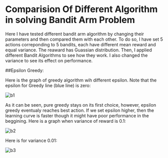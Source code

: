 # Comparision Of Different Algorithm in solving Bandit Arm Problem

Here I have tested different bandit arm algorithm by changing their parameters and then compared them with each other. To do so, I have set 5 actions correponding to 5 bandits, each have different mean reward and equal variance. The reaward has Guassian distribution. Then, I applied different Bandit Algorithms to see how they work. I also changed the variance to see its effect on performance. 

##Epsilon Greedy:

Here is the graph of greedy algorithm wih different epsilon. Note that the epsilon for Greedy line (blue line) is zero:

![b1](https://cloud.githubusercontent.com/assets/5707322/24042767/d59b7fd2-0ae9-11e7-8b86-8c97894b29da.png)

As it can be seen, pure greedy stays on its first choice, however, epsilon greedy eventualy reaches best action. If we set epsilon higher, then the learning curve is faster though it might have poor performance in the beggining. Here is a graph when variance of reward is 0.1:

![b2](https://cloud.githubusercontent.com/assets/5707322/24042991/d25bbba6-0aea-11e7-96ad-2daee176564e.png)

Here is for variance 0.01:


![b3](https://cloud.githubusercontent.com/assets/5707322/24043057/0db71858-0aeb-11e7-848a-a94c0989b153.png)


